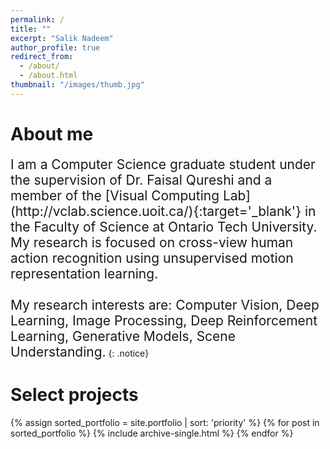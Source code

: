 ```yaml
---
permalink: /
title: ""
excerpt: "Salik Nadeem"
author_profile: true
redirect_from: 
  - /about/
  - /about.html
thumbnail: "/images/thumb.jpg"
---
```



About me
======

<span style="font-size:1.5em;">
I am a Computer Science graduate student under the supervision of Dr. Faisal Qureshi and a member of the [Visual Computing Lab](http://vclab.science.uoit.ca/){:target='_blank'} in the Faculty of Science at Ontario Tech University. My research is focused on cross-view human action recognition using unsupervised motion representation learning.
<br><br>
My research interests are:
Computer Vision, Deep Learning, Image Processing, Deep Reinforcement Learning, Generative Models, Scene Understanding.</span>
{: .notice}


Select projects
======

{% assign sorted_portfolio = site.portfolio | sort: 'priority' %}
{% for post in sorted_portfolio %}
  {% include archive-single.html %}
{% endfor %}



